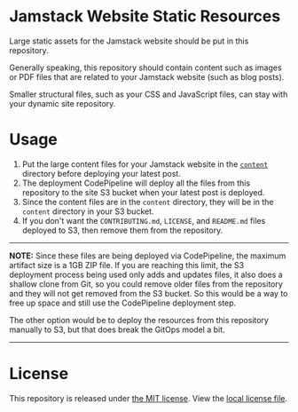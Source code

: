 # Jamstack Website Static Resources

Large static assets for the Jamstack website should be put in this repository.

Generally speaking, this repository should contain content such as images or PDF files that are related to your Jamstack website (such as blog posts).

Smaller structural files, such as your CSS and JavaScript files, can stay with your dynamic site repository.

# Usage

1. Put the large content files for your Jamstack website in the [`content`](content) directory before deploying your latest post.
2. The deployment CodePipeline will deploy all the files from this repository to the site S3 bucket when your latest post is deployed.
3. Since the content files are in the `content` directory, they will be in the `content` directory in your S3 bucket.
4. If you don't want the `CONTRIBUTING.md`, `LICENSE`, and `README.md` files deployed to S3, then remove them from the repository.

---

**NOTE:** Since these files are being deployed via CodePipeline, the maximum artifact size is a 1GB ZIP file.  If you are reaching this limit, the S3 deployment process being used only adds and updates files, it also does a shallow clone from Git, so you could remove older files from the repository and they will not get removed from the S3 bucket.  So this would be a way to free up space and still use the CodePipeline deployment step.

The other option would be to deploy the resources from this repository manually to S3, but that does break the GitOps model a bit.

---

# License

This repository is released under [the MIT license](https://en.wikipedia.org/wiki/MIT_License).  View the [local license file](./LICENSE).
